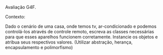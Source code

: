 Avaliação G4F.

Contexto: 

Dado o cenário de uma casa, onde temos tv, ar-condicionado e podemos controlá-los através de controle remoto, escreva as classes necessárias para que esses aparelhos funcionem corretamente. 
Instancie os objetos e atribua seus respectivos valores. (Utilizar abstração, herança, encapsulamento e polimorfismo)
